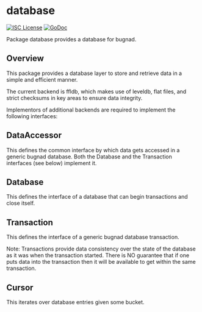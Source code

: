 database
========

[![ISC License](http://img.shields.io/badge/license-ISC-blue.svg)](https://choosealicense.com/licenses/isc/)
[![GoDoc](https://img.shields.io/badge/godoc-reference-blue.svg)](http://godoc.org/github.com/bugnanetwork/bugnad/database)

Package database provides a database for bugnad.

Overview
--------
This package provides a database layer to store and retrieve data in a simple
and efficient manner.

The current backend is ffldb, which makes use of leveldb, flat files, and strict
checksums in key areas to ensure data integrity.

Implementors of additional backends are required to implement the following interfaces:

DataAccessor
------------
This defines the common interface by which data gets accessed in a generic bugnad
database. Both the Database and the Transaction interfaces (see below) implement it.

Database
--------
This defines the interface of a database that can begin transactions and close itself.

Transaction
-----------
This defines the interface of a generic bugnad database transaction.

Note: Transactions provide data consistency over the state of the database as it was
when the transaction started. There is NO guarantee that if one puts data into the
transaction then it will be available to get within the same transaction.

Cursor
------
This iterates over database entries given some bucket.
